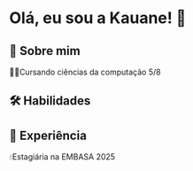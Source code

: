 
# Olá, eu sou a Kauane! 👋


## 🚀 Sobre mim




👩‍💻Cursando ciências da computação 5/8






## 🛠 Habilidades

## 💼 Experiência
💧Estagiária na EMBASA 2025


